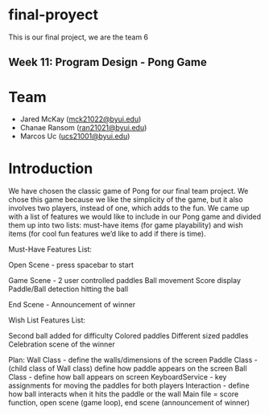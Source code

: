 # final-proyect
This is our final project, we are the team 6

Week 11: Program Design - Pong Game
---
# Team

* Jared McKay (mck21022@byui.edu)
* Chanae Ransom (ran21021@byui.edu)
* Marcos Uc (ucs21001@byui.edu)


# Introduction
We have chosen the classic game of Pong for our final team project. We chose this game because we like the simplicity of the game, but it also involves two players, instead of one, which adds to the fun. We came up with a list of features we would like to include in our Pong game and divided them up into two lists: must-have items (for game playability) and wish items (for cool fun features we’d like to add if there is time). 


Must-Have Features List:

Open Scene - 
press spacebar to start

Game Scene -
2 user controlled paddles
Ball movement
Score display
Paddle/Ball detection hitting the ball

End Scene - 
Announcement of winner

Wish List Features List:

Second ball added for difficulty
Colored paddles
Different sized paddles
Celebration scene of the winner


Plan: 
Wall Class - define the walls/dimensions of the screen
Paddle Class - (child class of Wall class) define how paddle appears on the screen 
Ball Class - define how ball appears on screen
KeyboardService - key assignments for moving the paddles for both players
Interaction - define how ball interacts when it hits the paddle or the wall
Main file = score function, open scene (game loop), end scene (announcement of winner)


